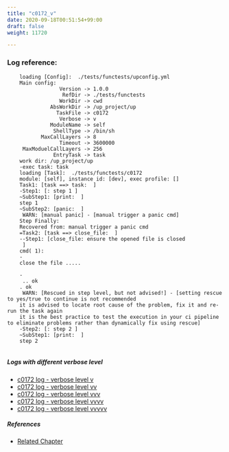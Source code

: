 ```yaml
---
title: "c0172_v"
date: 2020-09-18T00:51:54+99:00
draft: false
weight: 11720

---
```


### Log reference: <no value>

```
    loading [Config]:  ./tests/functests/upconfig.yml
    Main config:
                 Version -> 1.0.0
                  RefDir -> ./tests/functests
                 WorkDir -> cwd
              AbsWorkDir -> /up_project/up
                TaskFile -> c0172
                 Verbose -> v
              ModuleName -> self
               ShellType -> /bin/sh
           MaxCallLayers -> 8
                 Timeout -> 3600000
     MaxModuelCallLayers -> 256
               EntryTask -> task
    work dir: /up_project/up
    -exec task: task
    loading [Task]:  ./tests/functests/c0172
    module: [self], instance id: [dev], exec profile: []
    Task1: [task ==> task:  ]
    -Step1: [: step 1 ]
    ~SubStep1: [print:  ]
    step 1
    ~SubStep2: [panic:  ]
     WARN: [manual panic] - [manual trigger a panic cmd]
    Step Finally:
    Recovered from: manual trigger a panic cmd
    =Task2: [task ==> close_file:  ]
    --Step1: [close_file: ensure the opened file is closed
     ]
    cmd( 1):
    -
    close the file .....
    
    -
     .. ok
    . ok
     WARN: [Rescued in step level, but not advised!] - [setting rescue to yes/true to continue is not recommended
    it is advised to locate root cause of the problem, fix it and re-run the task again
    it is the best practice to test the execution in your ci pipeline to eliminate problems rather than dynamically fix using rescue]
    -Step2: [: step 2 ]
    ~SubStep1: [print:  ]
    step 2
    
```

##### Logs with different verbose level
* [c0172 log - verbose level v](../../logs/c0172_v)
* [c0172 log - verbose level vv](../../logs/c0172_vv)
* [c0172 log - verbose level vvv](../../logs/c0172_vvv)
* [c0172 log - verbose level vvvv](../../logs/c0172_vvvv)
* [c0172 log - verbose level vvvvv](../../logs/c0172_vvvvv)

##### References
* [Related Chapter](../../flow-controll/c0172)
